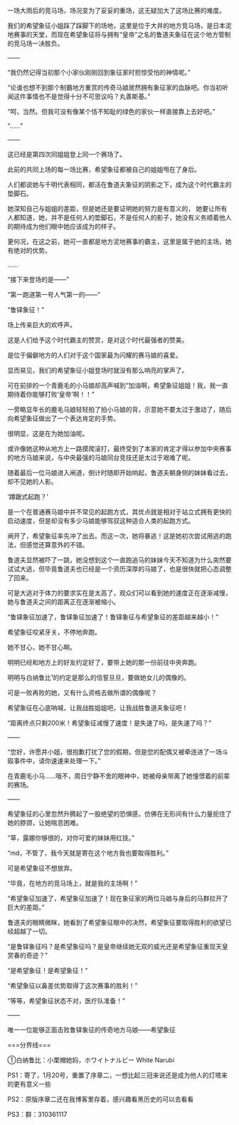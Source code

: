 一场大雨后的竞马场，场况变为了妥妥的重场，这无疑加大了这场比赛的难度。

我们的希望象征小姐踩了踩脚下的场地，这里是位于大井的地方竞马场，是日本泥地赛事的天堂，而现在希望象征将与拥有“皇帝”之名的鲁道夫象征在这个地方管制的竞马场一决胜负。

——

“我仍然记得当初那个小家伙刚刚回到象征家时担惊受怕的神情呢。”

“论谁也想不到那个制霸地方重赏的传奇马娘居然拥有象征家的血脉吧。你当初听闻这件事情也不是觉得十分不可思议吗？丸善斯基。”

“呵，当然。但我可没有像某个恬不知耻的绿色的家伙一样直接靠上去好吧。”

“……”

——

这已经是第四次同姐姐登上同一个赛场了。

此前的共同上场的每一场比赛，希望象征都被自己的姐姐甩在了身后。

人们都说她与千明代表相同，都活在鲁道夫象征的阴影之下，成为这个时代霸主的垫脚石。

她深知自己与姐姐的差距，但是她还是要证明她的努力是有意义的， 她要让所有人都知道，她，并不是任何人的垫脚石，不是任何人的影子，她没有义务顺着他人的期待成为他们眼中她应该成为的样子。

更何况，在这之前，她可一直都是地方泥地赛事的霸主，这里是属于她的主场，她有绝对的优势。

……

“接下来登场的是——”

“第一跑道第一号人气第一的——”

“鲁铎象征！”

场上传来巨大的欢呼声。

这是人们给予这个时代霸主的赞赏，是对这个时代最强者的赞美。

是位于偏僻地方的人们对于这个国家最为闪耀的赛马娘的喜爱。

显而易见，我们的希望象征小姐登场时就没有那么响亮的掌声了。

可在前排的一个青鹿毛的小马娘却高声喊到“加油啊，希望象征姐姐！我，我一直期待着你能够打败‘皇帝’啊！！”

一旁略显年长的鹿毛马娘轻轻拍了拍小马娘的背，示意她不要太过于激动了，随后向希望象征做出了一个表达肯定的手势。

很明显，这是在为她加油呢。

或许像她这种从地方上一路摸爬滚打，最终受到了本家的肯定才得以参加中央赛事的地方马娘来说，与中央最强的马娘同台竞技还是太过于艰难了呢。

随着最后一位马娘进入闸道，倒计时随即开始响起，鲁道夫朝身侧的妹妹看过去，却不见她的人影。

‘蹲踞式起跑？’

是一个在普通赛马娘中并不常见的起跑方式，其优点就是相对于站立式拥有更快的启动速度，但是却没有多少马娘能够驾驭这种适合人类的起跑方式。

闸开了，希望象征率先冲了出去。而这一次，她将暴逃！这是她初次尝试用逃的跑法，但感觉还算意外的不错。

鲁道夫显然被吓了一跳，她没想到这个一直跑追马的妹妹今天不知道为什么突然要试试大逃，但毕竟鲁道夫也已经是一个资历深厚的马娘了，也是很快就把心态调整了回来。

可是大逃对于体力的要求实在是太高了，观众们可以看到她的速度正在逐渐减慢，她与鲁道夫之间的距离正在逐渐被缩小。

“鲁铎象征加速了，鲁铎象征加速了！鲁铎象征与希望象征的差距越来越小！”

希望象征咬紧牙关，不停地奔跑。

她不甘心，她不甘心啊。

明明已经和地方上的好友约定好了，要带上她的那一份前往中央奔跑。

明明与白纳鲁比¹的约定是那么的信誓旦旦，要做她女儿的偶像的。

可是一败再败的她，又有什么资格去做所谓的偶像呢？

希望象征在心底呐喊，让我战胜姐姐吧，让我战胜鲁道夫象征吧！

“距离终点只剩200米！希望象征减慢了速度！是失速了吗，是失速了吗？”

——

“您好，许愿井小姐，很抱歉打扰了您的假期，但是您的配偶又被牵连进了一场斗殴事件中，请你速速来处理一下。”

在青鹿毛小马……哦不，周日宁静不舍的眼神中，她被母亲带离了她憧憬着的前辈的赛场。

——

希望象征的心里忽然升腾起了一股绝望的恐惧感，仿佛在无形间有什么力量扼住了她的脖颈，让她喘息困难。

“草，露娜你够很的，对你可爱的妹妹用红技。”

“md，不管了，我今天就是寄在这个地方我也要取得胜利。”

可是希望象征不想放弃。

“毕竟，在地方的竞马场上，就是我的主场啊！”

“希望象征加速了，希望象征加速了！现在象征家的两位马娘与身后的马群拉开了巨大的差距。”

鲁道夫的眼睛微眯，她看到了希望象征眼中的决然，希望象征要取得胜利的欲望已经超越了一切。

“是鲁铎象征吗？是希望象征吗？是皇帝继续她无双的威光还是希望象征重现天皇赏春的奇迹？”

“是希望象征！是希望象征！”

“希望象征以鼻差优势取得了这次赛事的胜利！”

“等等，希望象征状态不对，医疗队准备！”

——



唯一一位能够正面击败鲁铎象征的传奇地方马娘——希望象征


===分界线===

①白纳鲁比：小栗帽她妈，ホワイトナルビー White Narubi

PS1：寄了，1月20号，重置了序章二，一想比起三冠来说还是成为他人的灯塔来的更有意义一些

PS2：原版序章二还在我博客里存着，感兴趣看黑历史的可以去看看

PS3：群：310361117